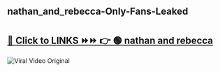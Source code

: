 
 ## nathan_and_rebecca-Only-Fans-Leaked

# <h2><a href="https://clipsfans.com/nathan_and_rebecca&ref=git">🔗 Click to LINKS ⏩⏩ 👉 🟢 nathan and rebecca </a></h2>

<a href="https://clipsfans.com/nathan_and_rebecca&ref=git" rel="nofollow" data-target="animated-image.originalLink"><img src="https://i.ibb.co.com/xMMVF88/686577567.gif" alt="Viral Video Original" style="max-width: 100%; display: inline-block;" data-target="animated-image.originalImage"></a>
